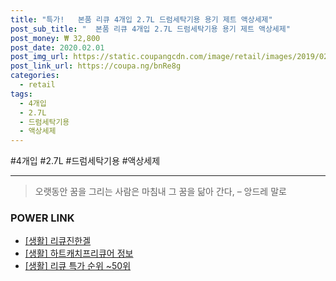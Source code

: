 ```yaml
--- 
title: "특가!   본품 리큐 4개입 2.7L 드럼세탁기용 용기 제트 액상세제" 
post_sub_title: "  본품 리큐 4개입 2.7L 드럼세탁기용 용기 제트 액상세제" 
post_money: ₩ 32,800 
post_date: 2020.02.01 
post_img_url: https://static.coupangcdn.com/image/retail/images/2019/02/22/20/9/2fac785c-1f61-4508-b3d1-3fc65d4fb968.jpg 
post_link_url: https://coupa.ng/bnRe8g 
categories: 
  - retail 
tags: 
  - 4개입 
  - 2.7L 
  - 드럼세탁기용 
  - 액상세제 
--- 
```

  #4개입 #2.7L #드럼세탁기용 #액상세제 
<hr> 

> 오랫동안 꿈을 그리는 사람은 마침내 그 꿈을 닮아 간다, – 앙드레 말로 


### POWER LINK

* <a href="https://blog.naver.com/fasyy4321/221759095796" target="_blank"> [생활] 리큐진한겔  </a>
* <a href="https://blog.naver.com/fasyy4321/221765882692" target="_blank"> [생활] 하트캐치프리큐어 정보 </a>
* <a href="https://blog.naver.com/sakai111/221792259752" target="_blank"> [생활] 리큐 특가 순위 ~50위</a>
